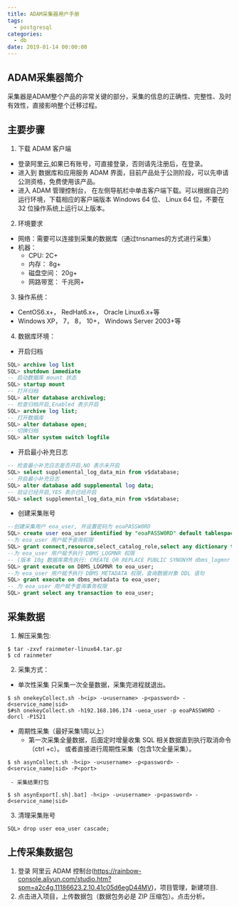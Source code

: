 ```yaml
---
title: ADAM采集器用户手册
tags:
  - postgresql
categories:
  - db
date: 2019-01-14 00:00:00
---
```



## ADAM采集器简介
  采集器是ADAM整个产品的非常关键的部分，采集的信息的正确性、完整性、及时有效性，直接影响整个迁移过程。
<!-- more -->
## 主要步骤
1. 下载 ADAM 客户端
  - 登录阿里云,如果已有账号，可直接登录，否则请先注册后，在登录。
  - 进入到 数据库和应用服务 ADAM 界面，目前产品处于公测阶段，可以先申请公测资格，免费使用该产品。
  - 进入 ADAM 管理控制台， 在左侧导航栏中单击客户端下载。可以根据自己的运行环境，下载相应的客户端版本 Windows 64 位、 Linux 64 位，不要在32 位操作系统上运行以上版本。
2. 环境要求
  - 网络：需要可以连接到采集的数据库（通过tnsnames的方式进行采集）
  - 机器：
    * CPU: 2C+
    * 内存： 8g+
    * 磁盘空间： 20g+
    * 网路带宽： 千兆网+
3.  操作系统：
   - CentOS6.x+， RedHat6.x+， Oracle Linux6.x+等
   - Windows XP， 7， 8， 10+， Windows Server 2003+等
4.  数据库环境：
   - 开启归档
``` sql
SQL> archive log list
SQL> shutdown immediate
-- 启动数据库 mount 状态
SQL> startup mount
-- 打开归档
SQL> alter database archivelog;
-- 检查归档开启,Enabled 表示开启
SQL> archive log list;
-- 打开数据库
SQL> alter database open;
-- 切换归档
SQL> alter system switch logfile
```
  - 开启最小补充日志
``` sql
-- 检查最小补充日志是否开启,NO 表示未开启
SQL> select supplemental_log_data_min from v$database;
-- 开启最小补充日志
SQL> alter database add supplemental log data;
-- 验证已经开启,YES 表示已经开启
SQL> select supplemental_log_data_min from v$database;
```
  - 创建采集账号
```sql
--创建采集用户 eoa_user, 并设置密码为 eoaPASSW0RD
SQL> create user eoa_user identified by "eoaPASSW0RD" default tablespace users;
--为 eoa_user 用户赋予查询权限
SQL> grant connect,resource,select_catalog_role,select any dictionary to eoa_user;
--为 eoa_user 用户赋予执行 DBMS_LOGMNR 权限
-- (版本 10g 数据库需先执行: CREATE OR REPLACE PUBLIC SYNONYM dbms_logmnr FOR sys.dbms_logmnr)
SQL> grant execute on DBMS_LOGMNR to eoa_user;
--为 eoa_user 用户赋予执行 DBMS_METADATA 权限，查询数据对象 DDL 语句
SQL> grant execute on dbms_metadata to eoa_user;
-- 为 eoa_user 用户赋予查询事务权限
SQL> grant select any transaction to eoa_user;
```

## 采集数据
1. 解压采集包:
``` shell
$ tar -zxvf rainmeter-linux64.tar.gz
$ cd rainmeter
```
2. 采集方式：
  - 单次性采集
只采集一次全量数据，采集完进程就退出。
```
$ sh onekeyCollect.sh -h<ip> -u<username> -p<password> -d<service_name|sid>
$#sh onekeyCollect.sh -h192.168.106.174 -ueoa_user -p eoaPASSW0RD -dorcl -P1521
```
  - 周期性采集（最好采集1周以上）
     - 第一次采集全量数据，后面定时增量收集 SQL 相关数据直到执行取消命令（ctrl +c）。 或者直接进行周期性采集（包含1次全量采集）。
```
$ sh asynCollect.sh -h<ip> -u<username> -p<password> -d<service_name|sid> -P<port>
```

     - 采集结果打包
```
$ sh asynExport[.sh|.bat] -h<ip> -u<username> -p<password> -d<service_name|sid>
```
3. 清理采集账号
```
SQL> drop user eoa_user cascade;
```


## 上传采集数据包
1. 登录 阿里云 ADAM 控制台(https://rainbow-console.aliyun.com/studio.htm?spm=a2c4g.11186623.2.10.41c05d6egD44MV)，项目管理，新建项目.
2. 点击进入项目，上传数据包（数据包务必是 ZIP 压缩包）。点击分析。
